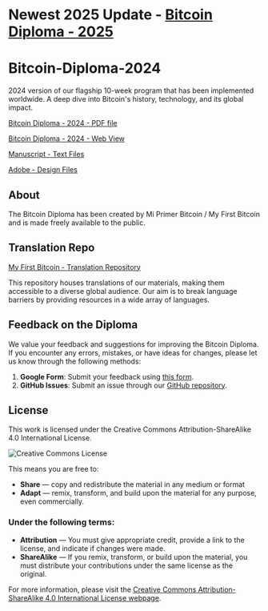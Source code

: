 # Newest 2025 Update - [**Bitcoin Diploma - 2025**](https://github.com/MyFirstBitcoin/Bitcoin-Diploma-2025)


# Bitcoin-Diploma-2024

2024 version of our flagship 10-week program that has been implemented worldwide. A deep dive into Bitcoin's history, technology, and its global impact.

[Bitcoin Diploma - 2024 - PDF file](https://github.com/MyFirstBitcoin/Bitcoin-Diploma-2024/blob/main/Bitcoin%20Diploma%20-%202024%20-%20PDF.pdf)

[Bitcoin Diploma - 2024 - Web View](https://github.com/DaxSosa/Bitcoin-Diploma-2024/tree/main/WebView) 

[Manuscript - Text Files](https://github.com/MyFirstBitcoin/Bitcoin-Diploma-2024/tree/main/Manuscript)

[Adobe - Design Files](https://github.com/MyFirstBitcoin/Bitcoin-Diploma-2024/tree/main/Adobe%20Files)

## About

The Bitcoin Diploma has been created by Mi Primer Bitcoin / My First Bitcoin and is made freely available to the public.

## Translation Repo

[My First Bitcoin - Translation Repository](https://github.com/MyFirstBitcoin/Translation) 

This repository houses translations of our materials, making them accessible to a diverse global audience. Our aim is to break language barriers by providing resources in a wide array of languages.

## Feedback on the Diploma

We value your feedback and suggestions for improving the Bitcoin Diploma. If you encounter any errors, mistakes, or have ideas for changes, please let us know through the following methods:

1. **Google Form**: Submit your feedback using [this form](https://forms.gle/rc1YD965dQEW3qZK6).
2. **GitHub Issues**: Submit an issue through our [GitHub repository](https://github.com/MyFirstBitcoin/Bitcoin-Diploma-2024/issues).

## License

This work is licensed under the Creative Commons Attribution-ShareAlike 4.0 International License.

![Creative Commons License](https://i.creativecommons.org/l/by-sa/4.0/88x31.png)

This means you are free to:

- **Share** — copy and redistribute the material in any medium or format
- **Adapt** — remix, transform, and build upon the material for any purpose, even commercially.

### Under the following terms:

- **Attribution** — You must give appropriate credit, provide a link to the license, and indicate if changes were made.
- **ShareAlike** — If you remix, transform, or build upon the material, you must distribute your contributions under the same license as the original.

For more information, please visit the [Creative Commons Attribution-ShareAlike 4.0 International License webpage](http://creativecommons.org/licenses/by-sa/4.0/).

